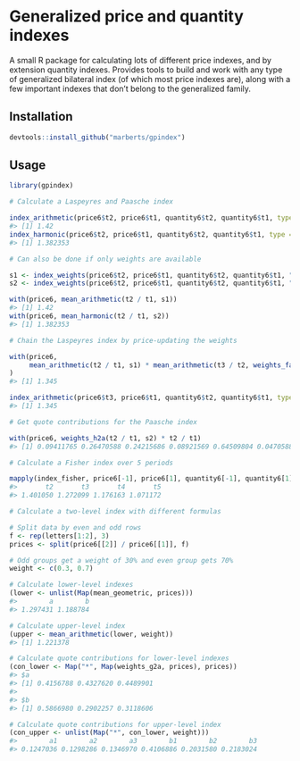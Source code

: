 
<!-- README.md is generated from README.Rmd. Please edit that file. -->

# Generalized price and quantity indexes

A small R package for calculating lots of different price indexes, and
by extension quantity indexes. Provides tools to build and work with any
type of generalized bilateral index (of which most price indexes are),
along with a few important indexes that don’t belong to the generalized
family.

## Installation

``` r
devtools::install_github("marberts/gpindex")
```

## Usage

``` r
library(gpindex)

# Calculate a Laspeyres and Paasche index

index_arithmetic(price6$t2, price6$t1, quantity6$t2, quantity6$t1, type = "Laspeyres")
#> [1] 1.42
index_harmonic(price6$t2, price6$t1, quantity6$t2, quantity6$t1, type = "Paasche")
#> [1] 1.382353

# Can also be done if only weights are available

s1 <- index_weights(price6$t2, price6$t1, quantity6$t2, quantity6$t1, "Laspeyres")
s2 <- index_weights(price6$t2, price6$t1, quantity6$t2, quantity6$t1, "Paasche")

with(price6, mean_arithmetic(t2 / t1, s1))
#> [1] 1.42
with(price6, mean_harmonic(t2 / t1, s2))
#> [1] 1.382353

# Chain the Laspeyres index by price-updating the weights

with(price6, 
     mean_arithmetic(t2 / t1, s1) * mean_arithmetic(t3 / t2, weights_factor(t2 / t1, s1, 1))
)
#> [1] 1.345

index_arithmetic(price6$t3, price6$t1, quantity6$t2, quantity6$t1, type = "Laspeyres")
#> [1] 1.345

# Get quote contributions for the Paasche index

with(price6, weights_h2a(t2 / t1, s2) * t2 / t1)
#> [1] 0.09411765 0.26470588 0.24215686 0.08921569 0.64509804 0.04705882

# Calculate a Fisher index over 5 periods

mapply(index_fisher, price6[-1], price6[1], quantity6[-1], quantity6[1])
#>       t2       t3       t4       t5 
#> 1.401050 1.272099 1.176163 1.071172

# Calculate a two-level index with different formulas

# Split data by even and odd rows
f <- rep(letters[1:2], 3)
prices <- split(price6[[2]] / price6[[1]], f)

# Odd groups get a weight of 30% and even group gets 70%
weight <- c(0.3, 0.7)

# Calculate lower-level indexes
(lower <- unlist(Map(mean_geometric, prices)))
#>        a        b 
#> 1.297431 1.188784

# Calculate upper-level index
(upper <- mean_arithmetic(lower, weight))
#> [1] 1.221378

# Calculate quote contributions for lower-level indexes
(con_lower <- Map("*", Map(weights_g2a, prices), prices))
#> $a
#> [1] 0.4156788 0.4327620 0.4489901
#> 
#> $b
#> [1] 0.5866980 0.2902257 0.3118606

# Calculate quote contributions for upper-level index
(con_upper <- unlist(Map("*", con_lower, weight)))
#>        a1        a2        a3        b1        b2        b3 
#> 0.1247036 0.1298286 0.1346970 0.4106886 0.2031580 0.2183024
```
